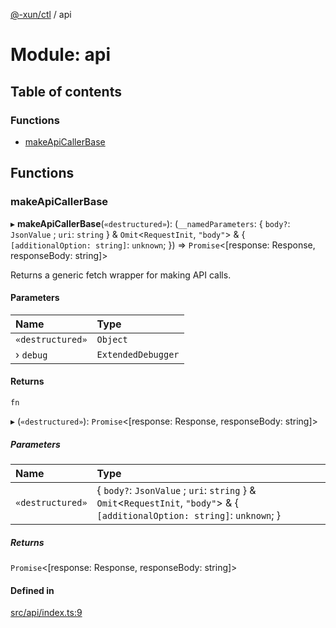 [@-xun/ctl](../README.md) / api

# Module: api

## Table of contents

### Functions

- [makeApiCallerBase](api.md#makeapicallerbase)

## Functions

### makeApiCallerBase

▸ **makeApiCallerBase**(`«destructured»`): (`__namedParameters`: \{ `body?`: `JsonValue` ; `uri`: `string`  } & `Omit`\<`RequestInit`, ``"body"``\> & \{ `[additionalOption: string]`: `unknown`;  }) => `Promise`\<[response: Response, responseBody: string]\>

Returns a generic fetch wrapper for making API calls.

#### Parameters

| Name | Type |
| :------ | :------ |
| `«destructured»` | `Object` |
| › `debug` | `ExtendedDebugger` |

#### Returns

`fn`

▸ (`«destructured»`): `Promise`\<[response: Response, responseBody: string]\>

##### Parameters

| Name | Type |
| :------ | :------ |
| `«destructured»` | \{ `body?`: `JsonValue` ; `uri`: `string`  } & `Omit`\<`RequestInit`, ``"body"``\> & \{ `[additionalOption: string]`: `unknown`;  } |

##### Returns

`Promise`\<[response: Response, responseBody: string]\>

#### Defined in

[src/api/index.ts:9](https://github.com/Xunnamius/xunnctl/blob/39c1a08/src/api/index.ts#L9)
